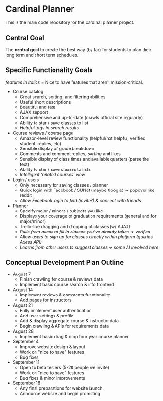 # Cardinal Planner
This is the main code repository for the cardinal planner project.

## Central Goal
The **central goal** to create the best way (by far) for students to plan their long term and short term schedules.

## Specific Functionality Goals

_features in italics_ = Nice to have features that aren't mission-critical.

- Course catalog
  - Great search, sorting, and filtering abilities
  - Useful short descriptions
  - Beautiful and fast
  - AJAX support
  - Comprehensive and up-to-date (crawls official site regularly)
  - Ability to star / save classes to list
  - _Helpful tags in search results_
- Course reviews / course page
  - Amazon-level review functionality (helpful/not helpful, verified student, replies, etc)
  - Sensible display of grade breakdown
  - Comments and comment replies, _sorting_ and likes
  - Sensible display of class times and available quarters (parse the text)
  - Ability to star / save classes to lists
  - _Intelligent ‘related courses’ view_
- Login / users
  - Only necessary for saving classes / planner
  - Quick login with Facebook / SUNet (maybe Google) => popover like reddit
  - _Allow Facebook login to find (invite?) & connect with friends_
- Planner
  - Specify major / minors / subjects you like
  - Displays your coverage of graduation requirements (general and for major/minor)
  - Trello-like dragging and dropping of classes (w/ AJAX)
  - _Pulls from axess to fill in classes you’ve already taken => verifies_
  - _Allow users to sign up for classes directly within platform (queries Axess API)_
  - _Learns from other users to suggest classes => some AI involved here_
  
## Conceptual Development Plan Outline
- August 7
  - Finish crawling for course & reviews data
  - Implement basic course search & info frontend
- August 14
  - Implement reviews & comments functionality
  - Add pages for instructors
- August 21
  - Fully implement user authentication
  - Add user settings & profile
  - Add & display aggregate course & instructor data
  - Begin crawling & APIs for requirements data
- August 28
  - Implement basic drag & drop four year course planner
- September 4
  - Improve website design & layout
  - Work on "nice to have" features
  - Bug fixes
- September 11
  - Open to beta testers (5-20 people we invite)
  - Work on "nice to have" features
  - Bug fixes & minor improvements
- September 18
  - Any final preparations for website launch
  - Announce website and begin promoting

